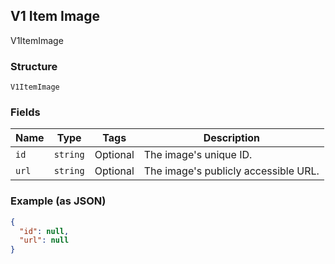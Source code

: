 ## V1 Item Image

V1ItemImage

### Structure

`V1ItemImage`

### Fields

| Name | Type | Tags | Description |
|  --- | --- | --- | --- |
| `id` | `string` | Optional | The image's unique ID. |
| `url` | `string` | Optional | The image's publicly accessible URL. |

### Example (as JSON)

```json
{
  "id": null,
  "url": null
}
```

